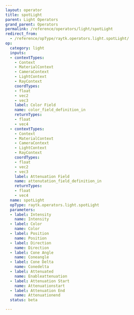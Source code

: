 ```yaml
---
layout: operator
title: spotLight
parent: Light Operators
grand_parent: Operators
permalink: /reference/operators/light/spotLight
redirect_from:
  - /reference/opType/raytk.operators.light.spotLight/
op:
  category: light
  inputs:
  - contextTypes:
    - Context
    - MaterialContext
    - CameraContext
    - LightContext
    - RayContext
    coordTypes:
    - float
    - vec2
    - vec3
    label: Color Field
    name: color_field_definition_in
    returnTypes:
    - float
    - vec4
  - contextTypes:
    - Context
    - MaterialContext
    - CameraContext
    - LightContext
    - RayContext
    coordTypes:
    - float
    - vec2
    - vec3
    label: Attenuation Field
    name: attenutation_field_definition_in
    returnTypes:
    - float
    - vec4
  name: spotLight
  opType: raytk.operators.light.spotLight
  parameters:
  - label: Intensity
    name: Intensity
  - label: Color
    name: Color
  - label: Position
    name: Position
  - label: Direction
    name: Direction
  - label: Cone Angle
    name: Coneangle
  - label: Cone Delta
    name: Conedelta
  - label: Attenuated
    name: Enableattenuation
  - label: Attenuation Start
    name: Attenuationstart
  - label: Attenuation End
    name: Attenuationend
  status: beta

---
```

